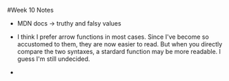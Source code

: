 #Week 10 Notes
- MDN docs -> truthy and falsy values

- I think I prefer arrow functions in most cases. Since I've become so accustomed to them, they are now easier to read. But when you directly compare the two syntaxes, a stardard function may be more readable. I guess I'm still undecided.

- 
